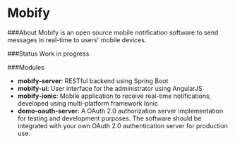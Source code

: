 # Mobify
###About
Mobify is an open source mobile notification software to send messages in real-time to users' mobile devices.

###Status
Work in progress.

###Modules
* **mobify-server**: RESTful backend using Spring Boot
* **mobify-ui**: User interface for the administrator using AngularJS
* **mobify-ionic**: Mobile application to receive real-time notifications, developed using multi-platform framework Ionic
* **demo-oauth-server**: A OAuth 2.0 authorization server implementation for testing and development purposes. The software should be integrated with your own OAuth 2.0 authentication server for production use.



